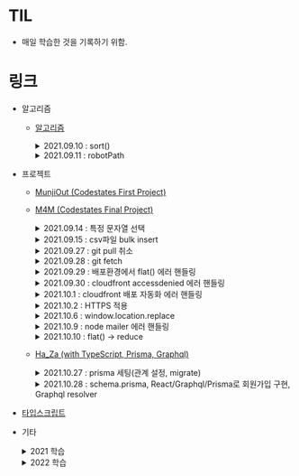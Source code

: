 # TIL

- 매일 학습한 것을 기록하기 위함.

# 링크

- 알고리즘

  - [알고리즘](https://github.com/TAETAEHO/TIL/tree/main/Algorithm)
    <details>
      <summary>2021.09.10 : sort()</summary>

    - sort((a, b) => a-b)
      - 반환값이 0보다 작으면 a를 b보다 앞에 위치시킨다.

    </details>

    <details>
      <summary>2021.09.11 : robotPath</summary>

    - robotPath
      - Y좌표 = DIR[i][0], X좌표 = DIR[i][1]
      - queue 이용
      </details>

  - 프로젝트

    - [MunjiOut (Codestates First Project)](https://github.com/TAETAEHO/TIL/blob/main/Project/note.md)
    - [M4M (Codestates Final Project)](https://github.com/codestates/M4M)

        <details>
        <summary>2021.09.14 : 특정 문자열 선택</summary>
        
      - 특정문자열 선택
        - 전체선택 : ctrl + shift + l
        - 선택 : ctrl + d
        - sequelize
          - 들어가는 값을 고유한 id값과 동일하게 맞추고 싶을 때
          - 테이블.findAll({order: [["createdAt", "DESC"]],});

        </details>
        
        <details>
          <summary>2021.09.15 : csv파일 bulk insert</summary>

          - csv 파일 mysql에 insert 하는 방법
            - load data local infile '파일명'\n into table 테이블명\n fields terminated by ','
            - (https://calen.tistory.com/49)

        </details>

        <details>
          <summary>2021.09.27 : git pull 취소</summary>

          - git pull 취소
            - git reset --hard ORIG_HEAD
          - 해당되는 모든 occurence 변경
            - .replace(/[해당되는 것]/g, '변경하고자 하는 것')

        </details>

        <details>
          <summary>2021.09.28 : git fetch</summary>

          - git fetch <shortname> <branchname>
            - Remote Repository에 branch 내용을 Local Repository에 가져온다. (자동병합 x)

        </details>

        <details>
          <summary>2021.09.29 : 배포환경에서 flat() 에러 핸들링</summary>

          - A cross-origin error was thrown. React doesn't have access ~ 에러
            - JSON.parse()로 데이터를 받아오면 JSON.stringify() 해줘야한다
          - arr.flat()과 같은 개념
            - arr.reduce((acc, val) => acc.concat(val), []);

        </details>

        <details>
          <summary>2021.09.30 : cloudfront accessdenied 에러 핸들링</summary>

          - AWS cloudfront 새로고침 시 accessDenied 에러 해결(React-Route-Dom을 사용한 경우 발생하는 에러)
            - 참고자료 : https://stackoverflow.com/questions/50299204/receive-accessdenied-when-trying-to-access-a-reload-or-refresh-or-one-in-new-tab

        </details>

        <details>
          <summary>2021.10.1 : cloudfront 배포 자동화 에러 핸들링</summary>

          - AWS CloudFront를 사용하여 배포 자동화를 진행할 경우 수정사항이 적용되지 않은 문제
            - CloudFront의 캐시 정책을 수정한다
              - S3 권장 옵션(CachingOptimized)를 사용하게 되면 24시간이 지나야 수정사항이 반영된다. 이를 disabled로 설정하면 바로 적용된다.
          - Nodemailer
            - 이메일을 보내기 위한 모듈
            - 참고자료 : https://bb-library.tistory.com/106
          - ejs
            - 이메일 폼을 만들기 위한 모듈
            - 참고자료 : https://bb-library.tistory.com/106

        </details>

        <details>
          <summary>2021.10.2 : HTTPS 적용</summary>

          - HTTPS 적용
            - 커스텀 도메인을 이용하는 경우 S3, EC2 모두 커스텀 도메인으로 연결해줘야한다.

        </details>

        <details>
          <summary>2021.10.6 : window.location.replace</summary>

          - window.location.replace('경로')
            - 기존 페이지를 새로운 페이지로 변경시킨다. (새로고침)

        </details>

        <details>
          <summary>2021.10.9 : node mailer 에러 핸들링</summary>

          - Node mailer를 통해 메일 전송 구현 시 메일이 2번 가는 현상
            - mail option이라는 변수를 만들어서 sendMail 메서드에 담아 보냈다.

        </details>

        <details>
          <summary>2021.10.10 : flat() -> reduce</summary>

          - arr.flat()과 같은 개념
            - const flattened = arr => [].concat(...arr);

        </details>

      - [Ha_Za (with TypeScript, Prisma, Graphql)](https://github.com/Ha-Za/Ha-Za)

        <details>
          <summary>2021.10.27 : prisma 세팅(관계 설정, migrate)</summary>

        - 참고자료
          - migrate : https://www.prisma.io/docs/concepts/components/prisma-migrate
          - 관계 설정(one to one, one to many) : https://www.prisma.io/docs/concepts/components/prisma-schema/relations
            - one to one : ex) Post?
            - one to many : ex) Post[]
          - prisma 설치 및 node.js와 연동 : https://velog.io/@jinybear/TIL-4.-prisma-%EC%84%A4%EC%B9%98-%EB%B0%8F-node.js%EC%99%80-%EC%97%B0%EB%8F%99

        </details>

        <details>
          <summary>2021.10.28 : schema.prisma, React/Graphql/Prisma로 회원가입 구현, Graphql resolver</summary>

        - ex) id : ID! -> !(느낌표)는 필수라는 뜻
          - https://v1.prisma.io/docs/1.34/datamodel-and-migrations
        - 참고자료(회원가입 구현) : https://goo-eungs.tistory.com/34?category=882310
          - prisma-client 모듈 : prima.create 등으로 테이블에 데이터 생성 및 조회 삭제 가능
            - prisma-client 모듈 설치 안됨(20211029)
        - resolver 인자 : (parent, args, context, info)

        </details>

    - [타입스크립트](https://github.com/TAETAEHO/TIL/tree/main/TypeScript)

    - 기타

      <details>
          <summary>2021 학습</summary>
        <details>
          <summary>2021.10.14 : raw query vs orm</summary>

      - raw query vs orm

        - orm은 query를 작성하지 않아도 데이터 추가 / 삭제 / 수정가능
        - 특정 DB에 한정되지 않기 떄문에 migration이 자유롭다
        - 성능을 요구하는 raw query가 필요하지 않은 경우 orm을 사용하는게 좋다(사견)

        </details>

        <details>
          <summary>2021.10.16 : cors란, node.js기반 웹 서비스에서 설정 방법</summary>

        - cors란 무엇이고 Node.js기반 웹 서비스에서 어떻게 설정하는지
          - same origin이 아닌 cross origin에 대해서 리소스를 요청하는 것.
          - spa, 고도화 어플리케이션 등장으로 서버 뿐만 아니라 여러 곳의 리소스를 활용하기 위한 목적
          - 응답헤더에 Access-Control-Allow-Origin을 사용하여 허용하고자 하는 도메인 또는 포트를 추가할 수 있다. \*를 사용하여 전체 도메인에 대해 허용할 수 있다.
          - cors 확장 라이브러리를 사용해서 설정할 수 있다.

        </details>

        <details>
          <summary>2021.10.18 : node.js에서 비동기의 개념</summary>

        - Node.js에서 비동기의 개념
          - node는 비동기 IO를 지원하며 Single Thread 기반으로 동작하는 서버이다.
          - node는 비동기 처리를 이벤트 방식으로 처리한다.
          - 클라이언트측의 요청을 비동기로 처리하기 위해 요청을 서버 내부에 메시지 형태로 전달한다.
          - 서버 내부에서 이 메시지를 이벤트 루프가 처리하게 된다.
          - 이벤트 루프가 처리하는 도중 제어권은 다음 요청에게 넘어가며 이전 요청이 완료됐을 경우 콜백 함수를 호출하여 처리완료를 호출측에 전달한다.

        </details>

        <details>
          <summary>2021.10.19 : 객체지향 3대 특징</summary>

        - 캡슐화 : 객체의 속성, 메서드를 하나로 묶음
        - 상속 : 기존 클래스 재사용
        - 다형성
          - 오버로딩 : 같은 이름의 메서드를 여러 개 정의하고 다양하게 호출해서 사용.
          - 오버라이딩 : 상위 클래스의 메서드도 하위 클래스에 상속되어 사용할 수 있다.

        </details>

        <details>
          <summary>2021.10.20 : 클러스터, 넌 클러스터</summary>

        - 클러스터 인덱스
          - 데이터가 정렬되어 있는 상태로 디스크에 저장
          - 검색 속도 빠르지만 update/delete/insert 느림
        - 넌 클러스터 인덱스
          - 데이터가 정렬되어 있지 않은 상태로 디스크에 저장
          - 테이블당 여러개 생성 가능

        </details>

        <details>
          <summary>2021.10.21 : node의 장, 단점</summary>

        - 장점
          - React, Vue 등 스크립트 언어 기반으로 프론트엔드가 개발되었다면 node도 스크립트 기반 언어로 개발하기 때문에 유지보수가 쉬워진다.
          - 규모가 작은 프로젝트에서 싱글 스레드 기반으로 하기 때문에 퍼포먼스 향상이 있다.
        - 단점
          - 출시된지 얼마 되지 않았기 때문에 Java, PHP 등과 같은 신뢰도 문제(현업 개발자님 의견)
          - 싱글 스레드 기반이기 때문에 대규모 프로젝트와 현업에서 사용하는 서비스를 감당하기 버거울 수 있다.

        </details>

        <details>
          <summary>2021.10.22 : 개발 방법론</summary>

        - 폭포수 모델(waterfall)
          - 선형 순차적 모델
          - 이전 단계 수행 완료 시 까지 다음 단계를 수행할 수 없으므로 규모가 큰 프로젝트나 고객의 요구사항이 자주 변경되는 프로젝트에 부적합
        - 애자일
          - 일정한 주기로 프로토타입을 만들어 고객의 요구사항이 있을때마다 반영하는 방식
          - 스크럼 : Sprint 중심, 매일 정해진 장소 정해진 시간에 팀 단위 개발

        </details>

        <details>
          <summary>2021.10.23 : sequelize.define</summary>

        - const users = sequelize.define('user', {
          name : {
          type : DataTypes.STRING,
          allowNull : false
          }
          }, {timestamps : false})

        </details>

        <details>
          <summary>2021.10.24 : tsconfig.json</summary>

        - npm install -D typescript nodemon ts-node
        - npx tsc -init

        </details>

        <details>
          <summary>2021.11.2 : react-addons-update</summary>

        - npm install react-addons-update
        - 참고자료 : https://velopert.com/1015
          - 원소 제거하기 : $splice
          - 원소 수정하기 : $set

        </details>

        <details>
          <summary>2021.11.3 : toISOString</summary>

        - toISOString() 메서드는 단순화한 확장 ISO 형식(ISO 8601)의 문자열을 반환

        </details>

        <details>
          <summary>2021.11.5 : Spread syntax</summary>

        - ex -> return {...obj, something}
          - something이 이미 있을 경우 대체해줌

        </details>

        <details>
          <summary>2021.11.8 : Mocha vs Jest</summary>

        - 참고자료 : https://dailytaeho.tistory.com/6

        </details>

        <details>
          <summary>2021.11.9 : toLocaleString</summary>

        - 배열의 요소를 나타내는 문자열을 반환
        - 참고자료 : https://developer.mozilla.org/ko/docs/Web/JavaScript/Reference/Global_Objects/Array/toLocaleString

        </details>

        <details>
          <summary>2021.11.18 : Redux</summary>

        - 참고자료 : https://dailytaeho.tistory.com/7

        </details>

        <details>
          <summary>2021.11.20 : Java - abstract, interface</summary>

        - 참고자료 : https://dailytaeho.tistory.com/9

        </details>

        <details>
          <summary>2021.11.23 : dom-to-image</summary>

        - 참고자료 : https://dailytaeho.tistory.com/10

        </details>

        <details>
          <summary>2021.11.24 : SQL - replace into vs insert into</summary>

        - 참고자료 : https://dailytaeho.tistory.com/11

        </details>

        <details>
          <summary>2021.11.25 : react life cycle</summary>

        - 참고자료 : https://dailytaeho.tistory.com/12

        </details>

        <details>
          <summary>2021.12.04 : componentWillReceiveProps(newProps)</summary>

        - 참고자료 : https://dailytaeho.tistory.com/14

        </details>

        <details>
          <summary>2021.12.05 : Bitbucket에서 git clone하기(app password)</summary>

        - 참고자료 : https://dailytaeho.tistory.com/15

        </details>

        <details>
          <summary>2021.12.15 : MySQL NULL 처리</summary>

        - 참고자료 : https://dailytaeho.tistory.com/16

        </details>

        <details>
          <summary>2021.12.19 : 이벤트 루프, 태스크 큐, 호출 스택</summary>

        - 이벤트 루프
          - 이벤트 발생 시 호출할 콜백함수를 관리
          - 호출할 콜백함수의 순서를 결정한다.
        - 태스크 큐
          - 이벤트 발생 후 호출되어야 할 콜백함수들이 기다리는 공간
        - 호출 스택
          - 현재 어떤 함수가 실행되고 있는지, 함수내에 어떤 함수가 동작하고 있는지 등을 제어한다.

        </details>

        <details>
          <summary>2021.12.21 : react-csv</summary>

        - csv파일로 내려받을 수 있는 모듈
        - ```js
          import { CSVLink } from "react-csv";

          <CSVLink
            header={header}
            data={data}
            filename={"file.csv"}
            className="btn btn-primary"
            target="_blank"
          >
            csv파일 내려받기
          </CSVLink>;
          ```

        </details>

        <details>
          <summary>2021.12.25 : rest api PUT vs PATCH</summary>

        - PUT : 요청 시에 변경되지 않는 데이터가 같이 보낸다. 보내지 않은 데이터는 null 처리
        - PATCH : 요청 시에 변경되지 않는 데이터를 보내지 않아도 null 처리 되지 않는다. 변경할 데이터만 변경하고 나머지 데이터 값들은 유지된다.

        </details>
        </details>

        <details>
          <summary>2022 학습</summary>
          <details>
            <summary>2022.01.16 : HTML Tag (datalist, picture, progress, meter)</summary>

        - 참고자료 : https://dailytaeho.tistory.com/17

            </details>

            <details>
              <summary>2022.02.01 : Restful API 원리원칙</summary>

          - 클라이언트와 서버가 분리되어야한다.
          - stateless
            - Token 등 3자 인증방식으로 session을 사용하지 않는다.
          - cashable
          - 계층적 구조로 구성되어야한다.

            - 클라이언트 -> 컨트롤러 -> 서비스 -> 레파지토리 -> DB

              </details>

                <details>
                  <summary>2022.02.02 : 트랜잭션, MSA</summary>

              - MSA란?? (Microservice Architecture)

                - 하나의 큰 어플리케이션을 만들기 위해 여러개의 어플리케이션으로 잘게 쪼개서 합치는 방식

              - 트랜잭션이란?

                - DB 결과에 영향을 줄 수 있는 작업의 단위
                - 원자성(Atomicity)
                  - 트랜잭션이 DB에 모두 반영되던지 아니면 모두 반영 안되던지
                - 일관성(Consistency)
                  - 도중에 DB가 업데이트 되어도 트랜잭션의 처리 결과가 달라져서는 안된다.
                - 독립성(Isolation)
                  - 하나의 트랜잭션의 처리 결과가 다른 트랜잭션의 처리 결과에 영향을 줘서는 안된다.
                - 지속성(Durability)

                  - 트랜잭션이 성공적으로 마무리 되었을 때 그 결과는 영구적으로 반영되어야 한다.

              </details>

                <details>
                  <summary>2022.02.16 : ALGORITHM=INPLACE, LOCK=NONE으로 테이블변경하기</summary>

              - 참고자료 : https://dailytaeho.tistory.com/20

                </details>

                  <details>
                    <summary>2022.03.03 : Intellij 단축키</summary>

                - generate something : command + n
                - 클래스, 패키지 등 생성 : command + 1 -> command + n
                - 편집기로 이동 : ESC

                  </details>

                  <details>
                    <summary>2022.03.23 : 에러처리 동기 vs 비동기</summary>

                  - 동기 : try ~ catch문으로 에러 처리
                  - 비동기 : 콜백함수 내에서 에러처리 (try ~ catch문으로 잡아도 외부에서 확인이 불가능함)

                  </details>

                  <details>
                    <summary>2022.03.24 : express 유용한 내부, 외부 middleware</summary>

                  - 참고자료 : https://dailytaeho.tistory.com/22

                  </details>

                  <details>
                    <summary>2022.03.28 : Mongoose</summary>

                  - 참고자료 : https://dailytaeho.tistory.com/23

                  </details>

                  <details>
                    <summary>2022.03.29 : MongoParseError: options usecreateindex, usefindandmodify are not supported</summary>

                  - Mongoose 버전 6.0이상부터 useNewUrlParser: true, useUnifiedTopology: true, useCreateIndex: true, useFindAndModify: false는 디폴트
                  - 따라서 작성하지 않아도 되며 제거 시 정상 동작

                  </details>

                  <details>
                    <summary>2022.03.31 : SQL 최대값 행 한개 출력</summary>

                  ```sql
                    SELECT *
                    FROM TABLE
                    ORDER BY A DESC
                    LIMIT 0, 1;
                  ```

                  </details>

                  <details>
                    <summary>2022.04.06 : mongodump, mongorestore</summary>

                  - 참고자료 : https://dailytaeho.tistory.com/25

                  </details>

                  <details>
                    <summary>2022.04.07 : 'node_env'은(는) 내부 또는 외부 명령, 실행할 수 있는 프로그램, 또는 배치 파일이 아닙니다</summary>

                  - 참고자료 : https://dailytaeho.tistory.com/26

                  </details>

                  <details>
                    <summary>2022.04.11 : Azure, Azure App Service</summary>

                  - 참고자료 : https://dailytaeho.tistory.com/28

                  </details>

                  <details>
                    <summary>2022.04.12 : Azure 관련 용어</summary>

                  - 참고자료 : https://dailytaeho.tistory.com/29

                  </details>

                  <details>
                    <summary>2022.04.13 : Azure Pipelines</summary>

                  - 참고자료 : https://dailytaeho.tistory.com/30

                  </details>

                  <details>
                    <summary>2022.04.14 : MongoDB Sharding</summary>

                  - 참고자료 : https://dailytaeho.tistory.com/31

                  </details>

                  <details>
                    <summary>2022.04.18 : Mongoose Schema enum</summary>

                  - 참고자료 : https://dailytaeho.tistory.com/32

                  </details>

                  <details>
                    <summary>2022.04.19 : Mongoose Schema 생성</summary>

                  - 참고자료 : https://dailytaeho.tistory.com/33

                  </details>

                  <details>
                    <summary>2022.04.22 : mongoDB compass query</summary>

                  - 참고자료 : https://dailytaeho.tistory.com/34

                  </details>

                  <details>
                    <summary>2022.04.29 : Azure Partner Center</summary>

                  - Partner Center
                    - MS와 Customer 사이의 비즈니스 프로세스를 관리
                    - 계정관리, 보안, 데이터 관리 등

                  </details>

                  <details>
                    <summary>2022.05.02 : PowerShell에서 Azure 명령어 사용하기</summary>

                  - 참고자료 : https://dailytaeho.tistory.com/35

                  </details>

                  <details>
                    <summary>2022.05.03 : Graph API를 사용하기 위한 Token 발급</summary>

                  - 참고자료 : https://dailytaeho.tistory.com/36

                  </details>

                  <details>
                    <summary>2022.05.09 : mongoose.Schema : default: () => []</summary>

                  - 참고자료 : https://dailytaeho.tistory.com/37

                  </details>

                  <details>
                    <summary>2022.05.10 : MongoDB Aggregation : $arrayElemAt, $ifNull</summary>

                  - 참고자료 : https://dailytaeho.tistory.com/38

                  </details>

                  <details>
                    <summary>2022.05.11 : express router methods</summary>

                  - 참고자료 : https://dailytaeho.tistory.com/39

                  </details>

                  <details>
                    <summary>2022.05.25 : Joi로 validation check</summary>

                  - 참고자료 : https://dailytaeho.tistory.com/40

                  </details>

                  <details>
                    <summary>2022.06.16 : MongoDB에서 필드 update하기</summary>

                  - 참고자료 : https://dailytaeho.tistory.com/46

                  </details>

                  <details>
                    <summary>2022.07.05 : MongoDB 사칙연산 쿼리</summary>

                  - 참고자료 : https://dailytaeho.tistory.com/47

                  </details>

                  <details>
                    <summary>2022.07.26 : MongoDB 배열 필드 update</summary>

                  - 참고자료 : https://dailytaeho.tistory.com/49

                  </details>

                  <details>
                    <summary>2022.08.29 : MongoDB : Argument "docs" must be an array of documents 에러 해결</summary>

                  - 참고자료 : https://dailytaeho.tistory.com/51

                  </details>

                  <details>
                    <summary>2022.08.30 : JavaScript heap out of memory 에러 해결</summary>

                  - 참고자료 : https://dailytaeho.tistory.com/52

                  </details>

                  <details>
                    <summary>2022.09.01 : JavaScript delete 연산자</summary>

                  - 참고자료 : https://dailytaeho.tistory.com/53

                  </details>

          </details>
